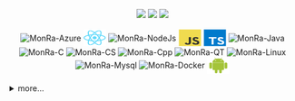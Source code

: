 <!--Hello
<h2><img src="https://emojis.slackmojis.com/emojis/images/1531849430/4246/blob-sunglasses.gif?1531849430" width="30"/> Hi 👋 , I'm MonRá! <img src="https://media.giphy.com/media/12oufCB0MyZ1Go/giphy.gif" width="50"></h2>
-->

<div>
  </p>
  <div align="center">
   <a href="https://www.facebook.com/ramon.chaib" target="_blank"><img src="https://img.shields.io/badge/-Facebook-%230077B5?style=for-the-badge&logo=facebook&logoColor=white" target="_blank"></a> 
  <a href="https://www.instagram.com/monrapps/" target="_blank"><img src="https://img.shields.io/badge/-Instagram-%23E4405F?style=for-the-badge&logo=instagram&logoColor=white" target="_blank"></a>
  <a href="https://www.linkedin.com/in/ramon-chaib-27007635/" target="_blank"><img src="https://img.shields.io/badge/-LinkedIn-%230077B5?style=for-the-badge&logo=linkedin&logoColor=white" target="_blank"></a>   
</div>
  
 <div style="display: inline_block" align="center"><br>
  <img align="center" alt="MonRa-Azure" height="30" width="40" src="https://cdn.jsdelivr.net/gh/devicons/devicon/icons/azure/azure-original.svg">
  <img align="center" alt="MonRa-React" height="30" width="40" src="https://raw.githubusercontent.com/devicons/devicon/master/icons/react/react-original.svg">
  <img align="center" alt="MonRa-NodeJs" height="30" width="40" src="https://cdn.jsdelivr.net/gh/devicons/devicon/icons/nodejs/nodejs-original.svg">
  <img align="center" alt="MonRa-Js" height="30" width="40" src="https://raw.githubusercontent.com/devicons/devicon/master/icons/javascript/javascript-original.svg">     <img align="center" alt="MonRa-Ts" height="30" width="40" src="https://raw.githubusercontent.com/devicons/devicon/master/icons/typescript/typescript-original.svg">
  <img align="center" alt="MonRa-Java" height="30" width="40" src="https://cdn.jsdelivr.net/gh/devicons/devicon/icons/java/java-original.svg">
  <img align="center" alt="MonRa-C" height="30" width="40" src="https://cdn.jsdelivr.net/gh/devicons/devicon/icons/c/c-original.svg">
  <img align="center" alt="MonRa-CS" height="30" width="40" src="https://cdn.jsdelivr.net/gh/devicons/devicon/icons/csharp/csharp-original.svg">
  <img align="center" alt="MonRa-Cpp" height="30" width="40" src="https://cdn.jsdelivr.net/gh/devicons/devicon/icons/cplusplus/cplusplus-original.svg">
  <img align="center" alt="MonRa-QT" height="30" width="40" src="https://cdn.jsdelivr.net/gh/devicons/devicon/icons/qt/qt-original.svg">
  <img align="center" alt="MonRa-Linux" height="30" width="40" src="https://cdn.jsdelivr.net/gh/devicons/devicon/icons/linux/linux-original.svg">
  <img align="center" alt="MonRa-Mysql" height="30" width="40" src="https://cdn.jsdelivr.net/gh/devicons/devicon/icons/mysql/mysql-original.svg">
  <img align="center" alt="MonRa-Docker" height="30" width="40" src="https://cdn.jsdelivr.net/gh/devicons/devicon/icons/docker/docker-original.svg">  
  <img align="center" alt="MonRa-Android" height="30" width="40" src="https://github.com/devicons/devicon/blob/master/icons/android/android-original.svg">
  
</div>
</a>

</br>
<!--
[![github activity graph](https://activity-graph.herokuapp.com/graph?username=monrapps&theme=chartreuse-dark)](https://github.com/monrapps/)
-->
<div>
<details>
      <summary>more...</summary>
      
<!--
### <img src="https://media.giphy.com/media/VgCDAzcKvsR6OM0uWg/giphy.gif" width="50"> A little more about me...  

```javascript
const monra = {
    pronouns: "He" | "Him",
    code: ["any"],
    askMeAbout: ["any"],
    technologies: {
        backEnd: {
            js: ["any"],
        },
        mobileApp: {
            native: ["Android Development"]
        },
        devOps: ["AWS", "Docker🐳", "Route53", "Nginx"],
        databases: ["mongo", "MySql", "sqlite"],
        misc: ["Firebase", "Socket.IO", "selenium", "open-cv", "php", "SuiteApp"]
    },
    architecture: ["Serverless Architecture", "Progressive web applications", "Single page applications"],
    currentFocus: "Building Robots to ease opertations",
    funFact: "There are two ways to write error-free programs; only the third one works"
};
```
-->

---
<!--START_SECTION:waka-->
![Code Time](http://img.shields.io/badge/Code%20Time-572%20hrs%2035%20mins-blue)

![Profile Views](http://img.shields.io/badge/Profile%20Views-0-blue)

![Lines of code](https://img.shields.io/badge/From%20Hello%20World%20I%27ve%20Written-3.0%20million%20lines%20of%20code-blue)

**🐱 My GitHub Data** 

> 📦 36.6 kB Used in GitHub's Storage 
 > 
> 🏆 1,352 Contributions in the Year 2024
 > 
> 🚫 Not Opted to Hire
 > 
> 📜 24 Public Repositories 
 > 
> 🔑 17 Private Repositories 
 > 
**I'm an Early 🐤** 

```text
🌞 Morning                8131 commits        █████████░░░░░░░░░░░░░░░░   35.56 % 
🌆 Daytime                10589 commits       ████████████░░░░░░░░░░░░░   46.31 % 
🌃 Evening                3433 commits        ████░░░░░░░░░░░░░░░░░░░░░   15.01 % 
🌙 Night                  712 commits         █░░░░░░░░░░░░░░░░░░░░░░░░   03.11 % 
```
📅 **I'm Most Productive on Thursday** 

```text
Monday                   4226 commits        █████░░░░░░░░░░░░░░░░░░░░   18.48 % 
Tuesday                  4352 commits        █████░░░░░░░░░░░░░░░░░░░░   19.03 % 
Wednesday                4352 commits        █████░░░░░░░░░░░░░░░░░░░░   19.03 % 
Thursday                 4864 commits        █████░░░░░░░░░░░░░░░░░░░░   21.27 % 
Friday                   3118 commits        ███░░░░░░░░░░░░░░░░░░░░░░   13.64 % 
Saturday                 1175 commits        █░░░░░░░░░░░░░░░░░░░░░░░░   05.14 % 
Sunday                   778 commits         █░░░░░░░░░░░░░░░░░░░░░░░░   03.40 % 
```


📊 **This Week I Spent My Time On** 

```text
🕑︎ Time Zone: America/Sao_Paulo

💬 Programming Languages: 
TypeScript               3 hrs 10 mins       █████████████░░░░░░░░░░░░   53.89 % 
Markdown                 1 hr 3 mins         █████░░░░░░░░░░░░░░░░░░░░   18.02 % 
Other                    47 mins             ███░░░░░░░░░░░░░░░░░░░░░░   13.37 % 
JSON                     46 mins             ███░░░░░░░░░░░░░░░░░░░░░░   13.06 % 
JavaScript               3 mins              ░░░░░░░░░░░░░░░░░░░░░░░░░   01.13 % 

🔥 Editors: 
VS Code                  5 hrs 53 mins       █████████████████████████   100.00 % 

🐱‍💻 Projects: 
wlm-backend              3 hrs 12 mins       ██████████████░░░░░░░░░░░   54.36 % 
wlm-infra                1 hr 37 mins        ███████░░░░░░░░░░░░░░░░░░   27.62 % 
Markdown                 1 hr 3 mins         █████░░░░░░░░░░░░░░░░░░░░   18.02 % 

💻 Operating System: 
Linux                    4 hrs 49 mins       ████████████████████░░░░░   81.98 % 
Windows                  1 hr 3 mins         █████░░░░░░░░░░░░░░░░░░░░   18.02 % 
```

**I Mostly Code in C++** 

```text
C++                      8 repos             ████░░░░░░░░░░░░░░░░░░░░░   16.33 % 
C                        8 repos             ████░░░░░░░░░░░░░░░░░░░░░   16.33 % 
TypeScript               4 repos             ██░░░░░░░░░░░░░░░░░░░░░░░   08.16 % 
HTML                     3 repos             ██░░░░░░░░░░░░░░░░░░░░░░░   06.12 % 
MQL5                     2 repos             █░░░░░░░░░░░░░░░░░░░░░░░░   04.08 % 
```



**Timeline**

![Lines of Code chart](https://raw.githubusercontent.com/monrapps/monrapps/master/assets/bar_graph.png)


 Last Updated on 11/05/2024 18:48:14 UTC
<!--END_SECTION:waka-->
